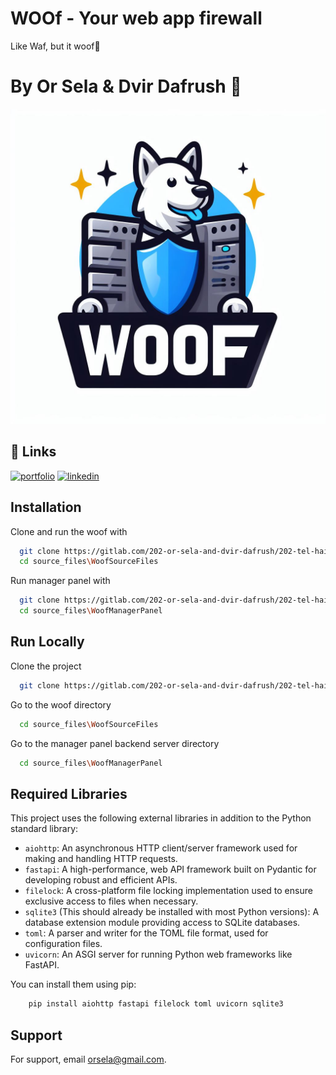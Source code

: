 
# WOOf - Your web app firewall
Like Waf, but it woof🐶


# By Or Sela & Dvir Dafrush 👋


![Logo](/Logo/WoofLogo.jpeg)


## 🔗 Links
[![portfolio](https://img.shields.io/badge/Or_Sela-FC6D27?style=for-the-badge&logo=gitlab&logoColor=white)](https://gitlab.com/orsela2950)
[![linkedin](https://img.shields.io/badge/Dvir_Dafrush-E2432A?style=for-the-badge&logo=gitlab&logoColor=white)](https://gitlab.com/SaddyDaddy)



## Installation

Clone and run the woof with

```bash
  git clone https://gitlab.com/202-or-sela-and-dvir-dafrush/202-tel-hai-woof
  cd source_files\WoofSourceFiles
```

Run manager panel with
```bash
  git clone https://gitlab.com/202-or-sela-and-dvir-dafrush/202-tel-hai-woof
  cd source_files\WoofManagerPanel
```
## Run Locally

Clone the project

```bash
  git clone https://gitlab.com/202-or-sela-and-dvir-dafrush/202-tel-hai-woof
```

Go to the woof directory

```bash
  cd source_files\WoofSourceFiles
```

Go to the manager panel backend server directory

```bash
  cd source_files\WoofManagerPanel
```
## Required Libraries

This project uses the following external libraries in addition to the Python standard library:

* `aiohttp`: An asynchronous HTTP client/server framework used for making and handling HTTP requests.
* `fastapi`: A high-performance, web API framework built on Pydantic for developing robust and efficient APIs.
* `filelock`: A cross-platform file locking implementation used to ensure exclusive access to files when necessary.
* `sqlite3` (This should already be installed with most Python versions): A database extension module providing access to SQLite databases.
* `toml`: A parser and writer for the TOML file format, used for configuration files.
* `uvicorn`: An ASGI server for running Python web frameworks like FastAPI.

You can install them using pip:
```bash
    pip install aiohttp fastapi filelock toml uvicorn sqlite3
```

## Support

For support, email orsela@gmail.com.
